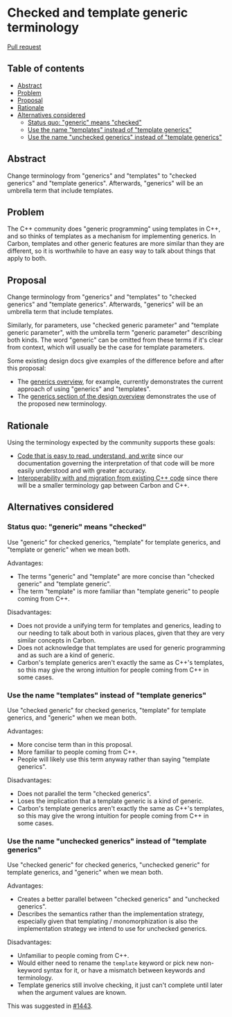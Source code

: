 # Checked and template generic terminology

<!--
Part of the Carbon Language project, under the Apache License v2.0 with LLVM
Exceptions. See /LICENSE for license information.
SPDX-License-Identifier: Apache-2.0 WITH LLVM-exception
-->

[Pull request](https://github.com/carbon-language/carbon-lang/pull/2138)

<!-- toc -->

## Table of contents

-   [Abstract](#abstract)
-   [Problem](#problem)
-   [Proposal](#proposal)
-   [Rationale](#rationale)
-   [Alternatives considered](#alternatives-considered)
    -   [Status quo: "generic" means "checked"](#status-quo-generic-means-checked)
    -   [Use the name "templates" instead of "template generics"](#use-the-name-templates-instead-of-template-generics)
    -   [Use the name "unchecked generics" instead of "template generics"](#use-the-name-unchecked-generics-instead-of-template-generics)

<!-- tocstop -->

## Abstract

Change terminology from "generics" and "templates" to "checked generics" and
"template generics". Afterwards, "generics" will be an umbrella term that
include templates.

## Problem

The C++ community does "generic programming" using templates in C++, and so
thinks of templates as a mechanism for implementing generics. In Carbon,
templates and other generic features are more similar than they are different,
so it is worthwhile to have an easy way to talk about things that apply to both.

## Proposal

Change terminology from "generics" and "templates" to "checked generics" and
"template generics". Afterwards, "generics" will be an umbrella term that
include templates.

Similarly, for parameters, use "checked generic parameter" and "template generic
parameter", with the umbrella term "generic parameter" describing both kinds. The
word "generic" can be omitted from these terms if it's clear from context, which
will usually be the case for template parameters.

Some existing design docs give examples of the difference before and after this
proposal:

-   The [generics overview](/docs/design/generics/overview.md), for example,
    currently demonstrates the current approach of using "generics" and
    "templates".
-   The
    [generics section of the design overview](/docs/design/README.md#generics)
    demonstrates the use of the proposed new terminology.

## Rationale

Using the terminology expected by the community supports these goals:

-   [Code that is easy to read, understand, and write](/docs/project/goals.md#code-that-is-easy-to-read-understand-and-write)
    since our documentation governing the interpretation of that code will be
    more easily understood and with greater accuracy.
-   [Interoperability with and migration from existing C++ code](/docs/project/goals.md#interoperability-with-and-migration-from-existing-c-code)
    since there will be a smaller terminology gap between Carbon and C++.

## Alternatives considered

### Status quo: "generic" means "checked"

Use "generic" for checked generics, "template" for template generics, and
"template or generic" when we mean both.

Advantages:

-   The terms "generic" and "template" are more concise than "checked generic"
    and "template generic".
-   The term "template" is more familiar than "template generic" to people
    coming from C++.

Disadvantages:

-   Does not provide a unifying term for templates and generics, leading to our
    needing to talk about both in various places, given that they are very
    similar concepts in Carbon.
-   Does not acknowledge that templates are used for generic programming and as
    such are a kind of generic.
-   Carbon's template generics aren't exactly the same as C++'s templates, so
    this may give the wrong intuition for people coming from C++ in some cases.

### Use the name "templates" instead of "template generics"

Use "checked generic" for checked generics, "template" for template generics,
and "generic" when we mean both.

Advantages:

-   More concise term than in this proposal.
-   More familiar to people coming from C++.
-   People will likely use this term anyway rather than saying "template
    generics".

Disadvantages:

-   Does not parallel the term "checked generics".
-   Loses the implication that a template generic is a kind of generic.
-   Carbon's template generics aren't exactly the same as C++'s templates, so
    this may give the wrong intuition for people coming from C++ in some cases.

### Use the name "unchecked generics" instead of "template generics"

Use "checked generic" for checked generics, "unchecked generic" for template
generics, and "generic" when we mean both.

Advantages:

-   Creates a better parallel between "checked generics" and "unchecked
    generics".
-   Describes the semantics rather than the implementation strategy, especially
    given that templating / monomorphization is also the implementation strategy
    we intend to use for unchecked generics.

Disadvantages:

-   Unfamiliar to people coming from C++.
-   Would either need to rename the `template` keyword or pick new non-keyword
    syntax for it, or have a mismatch between keywords and terminology.
-   Template generics still involve checking, it just can't complete until later
    when the argument values are known.

This was suggested in
[#1443](https://github.com/carbon-language/carbon-lang/pull/1443).
